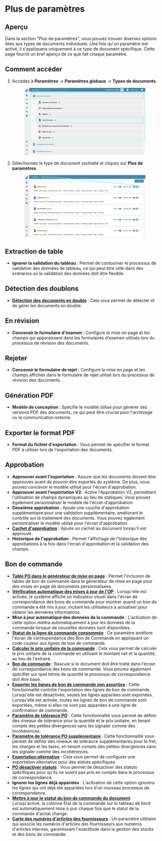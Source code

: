 # Plus de paramètres

## Aperçu

Dans la section "Plus de paramètres", vous pouvez trouver diverses options liées aux types de documents individuels. Une fois qu'un paramètre est activé, il s'appliquera uniquement à ce type de document spécifique. Cette page fournit un bref aperçu de ce que fait chaque paramètre.

## Comment accéder

1.  Accédez à **Paramètres** -> **Paramètres globaux** -> **Types de documents**.

    <figure><img src="../../../../../.gitbook/assets/Calculate_PO_unit_price_1_fr.png" alt=""><figcaption></figcaption></figure>
2.  Sélectionnez le type de document souhaité et cliquez sur **Plus de paramètres**.

    <figure><img src="../../../../../.gitbook/assets/Calculate_PO_unit_price_2_fr.png" alt=""><figcaption></figcaption></figure>

## Extraction de table

* **Ignorer la validation du tableau** : Permet de contourner le processus de validation des données de tableau, ce qui peut être utile dans des scénarios où la validation des données doit être flexible.

## Détection des doublons

* [**Détection des documents en double**](duplicate-document-handling.md) : Cela vous permet de détecter et de gérer les documents en double.

## En révision

* **Concevoir le formulaire d'examen** : Configure la mise en page et les champs qui apparaissent dans les formulaires d'examen utilisés lors du processus de révision des documents.

## Rejeter

* **Concevoir le formulaire de rejet** : Configure la mise en page et les champs affichés dans le formulaire de rejet utilisé lors du processus de révision des documents.

## Génération PDF

* **Modèle de conception** : Spécifie le modèle utilisé pour générer des versions PDF des documents, ce qui peut être crucial pour l'archivage ou la communication externe.

## Exporter le format PDF

* **Format du fichier d'exportation** : Vous permet de spécifier le format PDF à utiliser lors de l'exportation des documents.

## Approbation

* **Approuver avant l'exportation** : Assure que les documents doivent être approuvés avant de pouvoir être exportés du système. De plus, vous pouvez concevoir le modèle utilisé pour l'écran d'approbation.
* **Approuver avant l'exportation V2** : Active l'Approbation V2, permettant l'utilisation de champs dynamiques au lieu de statiques. Vous pouvez également personnaliser le modèle de l'écran d'approbation.
* **Deuxième approbation** : Ajoute une couche d'approbation supplémentaire pour une validation supplémentaire, améliorant le contrôle sur le traitement des documents. Vous pouvez également personnaliser le modèle utilisé pour l'écran d'approbation.
* [**Cachet d'approbation**](approval/approval-stamp.md) : Ajoute un cachet au document lorsqu'il est approuvé.
* **Historique de l'approbation** : Permet l'affichage de l'historique des approbations à la fois dans l'écran d'approbation et la validation des champs.

## Bon de commande

* [**Table PO dans le générateur de mise en page**](purchase-order/po-table-in-layout-builder.md) : Permet l'inclusion de tables de bon de commande dans le générateur de mise en page pour des mises en page de documents personnalisées.
* [**Vérification automatique des mises à jour de l'OP**](purchase-order/auto-check-for-po-updates.md) : Lorsqu'elle est activée, le système affiche un indicateur visuel dans l'écran de correspondance des bons de commande pour montrer quand un bon de commande a été mis à jour, incitant les utilisateurs à actualiser pour obtenir les dernières informations.
* **Mise à jour automatique des données de la commande** : L'activation de cette option mettra automatiquement à jour les données de la commande lorsque de nouvelles données sont disponibles.
* [**Statut de la ligne de commande consommée**](purchase-order/consumed-po-line-status.md) : Ce paramètre améliore l'écran de correspondance des Bon de Commande en appliquant un code couleur aux lignes de bon de commande.
* [**Calculer le prix unitaire de la commande**](purchase-order/calculate-po-unit-price.md) : Cela vous permet de calculer le prix unitaire de la commande en utilisant le montant net et la quantité, au lieu de l'extraire.
* [**Bon de commande**](purchase-order/purchase-order.md) : Bascule si le document doit être traité dans l'écran de correspondance des bons de commande. Vous pouvez également spécifier sur quel terme de quantité le processus de correspondance doit être basé.
* [**Exporter les lignes de bon de commande non assorties**](purchase-order/export-not-matched-po-lines.md) : Cette fonctionnalité contrôle l'exportation des lignes de bon de commande. Lorsqu'elle est désactivée, seules les lignes appariées sont exportées. Lorsqu'elle est activée, toutes les lignes de bon de commande sont exportées, même si elles ne sont pas appariées à une ligne de confirmation de commande.
* [**Paramètre de tolérance PO**](purchase-order/purchase-order-tolerance-settings-additional-purchase-order-tolerance.md) : Cette fonctionnalité vous permet de définir des niveaux de tolérance pour la quantité et le prix unitaire, en tenant compte des petites divergences sans les signaler comme des incohérences.
* [**Paramètre de tolérance PO supplémentaire**](purchase-order/purchase-order-tolerance-settings-additional-purchase-order-tolerance.md#parametre-pour-configurer-les-parametres-de-tolerance-de-commande-dachat-supplementaires) : Cette fonctionnalité vous permet de définir des niveaux de tolérance supplémentaires pour le fret, les charges et les taxes, en tenant compte des petites divergences sans les signaler comme des incohérences.
* [**Exportation alternative**](purchase-order/alternate-export.md) : Cela vous permet de configurer une exportation alternative pour des statuts spécifiques.
* [**PO désactiver statuts**](purchase-order/purchase-order-disable-statuses.md) : Vous permet de désactiver des statuts spécifiques pour qu'ils ne soient pas pris en compte dans le processus de correspondance.
* **Ignorer les lignes déjà appariées** : L'activation de cette option ignorera les lignes qui ont déjà été appariées lors d'un nouveau processus de correspondance.
* [**Mettre à jour le statut du bon de commande du document**](purchase-order/update-document-purchase-order-status.md): Lorsqu'activé, la colonne État de la commande sur le tableau de bord est automatiquement mise à jour chaque fois que le statut de la commande d'achat change.
* [**Carte des numéros d'articles des fournisseurs**](purchase-order/supplier-item-number-map-admin-documentation.md) : Un paramètre utilitaire qui associe les numéros d'articles des fournisseurs aux numéros d'articles internes, garantissant l'exactitude dans la gestion des stocks et des bons de commande.
